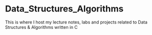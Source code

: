 # Data_Structures_Algorithms

This is where I host my lecture notes, labs and projects related to Data Structures & Algorithms written in C
